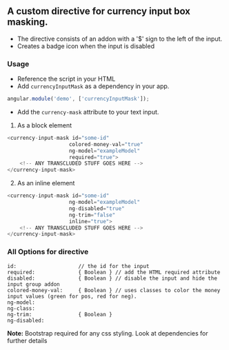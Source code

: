 ##  A custom directive for currency input box masking.
* The directive consists of an addon with a '$' sign to the left of the input.
* Creates a badge icon when the input is disabled

### Usage
* Reference the script in your HTML
* Add `currencyInputMask` as a dependency in your app.
```javascript
angular.module('demo', ['currencyInputMask']);
```
* Add the `currency-mask` attribute to your text input.
1. As a block element
```javascript
<currency-input-mask id="some-id"
                    colored-money-val="true"
                    ng-model="exampleModel"
                    required="true">
    <!-- ANY TRANSCLUDED STUFF GOES HERE -->
</currency-input-mask>
```
2. As an inline element
```javascript
<currency-input-mask id="some-id"
                    ng-model="exampleModel"
                    ng-disabled="true"
                    ng-trim="false"
                    inline="true">
    <!-- ANY TRANSCLUDED STUFF GOES HERE -->
</currency-input-mask>
```
### All Options for directive
```
id:                    // the id for the input
required:              { Boolean } // add the HTML required attribute
disabled:              { Boolean } // disable the input and hide the input group addon
colored-money-val:     { Boolean } // uses classes to color the money input values (green for pos, red for neg).
ng-model:
ng-class:
ng-trim:               { Boolean }
ng-disabled:
```

**Note:** Bootstrap required for any css styling. Look at dependencies for further details
